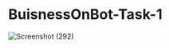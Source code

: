 # BuisnessOnBot-Task-1

![Screenshot (292)](https://user-images.githubusercontent.com/59643079/174483004-5d6cb591-0292-4606-8541-108c647fdcd8.png)
